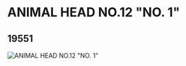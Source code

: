 # ANIMAL HEAD NO.12 "NO. 1"
## 19551
![ANIMAL HEAD NO.12 "NO. 1"](https://lc-www-live-s.legocdn.com/media/bricks/5/2/6100270.jpg)